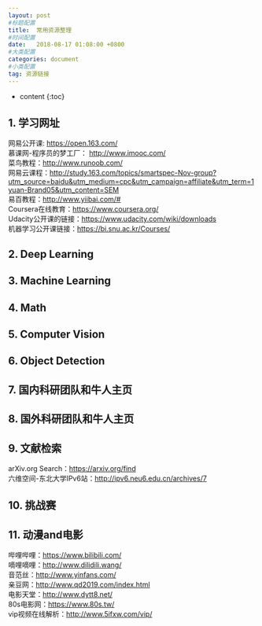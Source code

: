 ```yaml
---
layout: post
#标题配置
title:  常用资源整理
#时间配置
date:   2018-08-17 01:08:00 +0800
#大类配置
categories: document
#小类配置
tag: 资源链接
---
```


* content
{:toc}



## 1. 学习网址

网易公开课: <https://open.163.com/>  
慕课网-程序员的梦工厂： <http://www.imooc.com/>  
菜鸟教程：<http://www.runoob.com/>  
网易云课程：<http://study.163.com/topics/smartspec-Nov-group?utm_source=baidu&utm_medium=cpc&utm_campaign=affiliate&utm_term=1yuan-Brand05&utm_content=SEM>  
易百教程：<http://www.yiibai.com/#>  
Coursera在线教育：<https://www.coursera.org/>  
Udacity公开课的链接：<https://www.udacity.com/wiki/downloads>  
机器学习公开课链接：<https://bi.snu.ac.kr/Courses/>  

## 2. Deep Learning


## 3. Machine Learning


## 4. Math


## 5. Computer Vision


## 6. Object Detection


## 7. 国内科研团队和牛人主页


## 8. 国外科研团队和牛人主页


## 9. 文献检索

arXiv.org Search：<https://arxiv.org/find>  
六维空间-东北大学IPv6站：<http://ipv6.neu6.edu.cn/archives/7>  

## 10. 挑战赛


## 11. 动漫and电影

哔哩哔哩：<https://www.bilibili.com/>  
嘀哩嘀哩：<http://www.dilidili.wang/>  
音范丝：<http://www.yinfans.com/>  
亲豆网：<http://www.qd2019.com/index.html>  
电影天堂：<http://www.dytt8.net/>  
80s电影网：<https://www.80s.tw/>  
vip视频在线解析：<http://www.5ifxw.com/vip/>